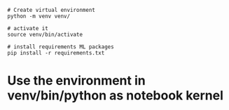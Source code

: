 ```
# Create virtual environment
python -m venv venv/

# activate it
source venv/bin/activate

# install requirements ML packages
pip install -r requirements.txt

```
# Use the environment in venv/bin/python as notebook kernel
